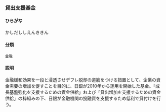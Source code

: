 <div style="display:none;">

## [あ行](securities-terms?id=あ行)
## [か行](securities-terms?id=か行)

</div>

### 貸出支援基金

#### ひらがな

かしだししえんききん

#### 分類

`金融`

#### 説明

金融緩和効果を一段と浸透させデフレ脱却の道筋をつける措置として、企業の資金需要の増加を促すことを目的に、日銀が2010年から運用を開始した基金。「成長基盤強化を支援するための資金供給」および「貸出増加を支援するための資金供給」の枠組みの下、日銀が金融機関の投融資を支援するため低利で貸付けを行う。

<div style="display:none;">

## [さ行](securities-terms?id=さ行)
## [た行](securities-terms?id=た行)
## [な行](securities-terms?id=な行)
## [は行](securities-terms?id=は行)
## [ま行](securities-terms?id=ま行)
## [や行](securities-terms?id=や行)
## [ら行](securities-terms?id=ら行)
## [わ行](securities-terms?id=わ行)
## [英数字・記号](securities-terms?id=英数字・記号)

</div>

